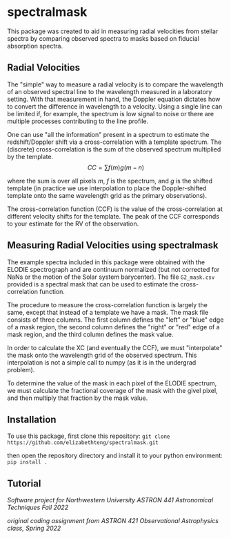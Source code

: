 # spectralmask

This package was created to aid in measuring radial velocities from stellar spectra by comparing observed spectra to masks based on fiducial absorption spectra. 

## Radial Velocities

The "simple" way to measure a radial velocity is to compare the wavelength of an observed spectral line to the wavelength measured in a laboratory setting. With that measurement in hand, the Doppler equation dictates how to convert the difference in wavelength to a velocity. Using a single line can be limited if, for example, the spectrum is low signal to noise or there are multiple processes contributing to the line profile. 

One can use "all the information" present in a spectrum to estimate the redshift/Doppler shift via a cross-correlation with a template spectrum. The (discrete) cross-correlation is the sum of the observed spectrum multiplied by the template. 
$$CC = \sum f(m) g(m - n)$$

where the sum is over all pixels $m$, $f$ is the spectrum, and $g$ is the shifted template (in practice we use interpolation to place the Doppler-shifted template onto the same wavelength grid as the primary observations).

The cross-correlation function (CCF) is the value of the cross-correlation at different velocity shifts for the template. The peak of the CCF corresponds to your estimate for the RV of the observation.

## Measuring Radial Velocities using spectralmask

The example spectra included in this package were obtained with the ELODIE spectrograph and are continuum normalized (but not corrected for NaNs or the motion of the Solar system barycenter). The file `G2_mask.csv` provided is a spectral mask that can be used to estimate the cross-correlation function. 

The procedure to measure the cross-correlation function is largely the same, except that instead of a template we have a mask. The mask file consists of three columns. The first column defines the "left" or "blue" edge of a mask region, the second column defines the "right" or "red" edge of a mask region, and the third column defines the mask value. 

In order to calculate the XC (and eventually the CCF), we must "interpolate" the mask onto the wavelength grid of the observed spectrum. This interpolation is not a simple call to numpy (as it is in the undergrad problem). 

To determine the value of the mask in each pixel of the ELODIE spectrum, we must calculate the fractional coverage of the mask with the givel pixel, and then multiply that fraction by the mask value. 

## Installation
To use this package, first clone this repository:
`git clone https://github.com/elizabethteng/spectralmask.git`

then open the repository directory and install it to your python environment:
`pip install .`

## Tutorial

*Software project for Northwestern University ASTRON 441 Astronomical Techniques Fall 2022*

*original coding assignment from ASTRON 421 Observational Astrophysics class, Spring 2022*
